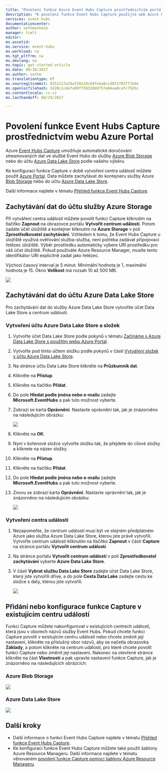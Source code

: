 ```yaml
---
title: "Povolení funkce Azure Event Hubs Capture prostřednictvím portálu | Dokumentace Microsoftu"
description: "K povolení funkce Event Hubs Capture použijte web Azure Portal."
services: event-hubs
documentationcenter: 
author: sethmanheim
manager: timlt
editor: 
ms.assetid: 
ms.service: event-hubs
ms.workload: na
ms.tgt_pltfrm: na
ms.devlang: na
ms.topic: get-started-article
ms.date: 08/28/2017
ms.author: sethm
ms.translationtype: HT
ms.sourcegitcommit: 8351217a29af20a10c64feba8ccd015702ff1b4e
ms.openlocfilehash: 5420c1cdefa99ff30320dd757e04aa0cafc792bc
ms.contentlocale: cs-cz
ms.lasthandoff: 08/29/2017

---
```


# <a name="enable-event-hubs-capture-using-the-azure-portal"></a>Povolení funkce Event Hubs Capture prostřednictvím webu Azure Portal

Azure [Event Hubs Capture][capture-overview] umožňuje automatické doručování streamovaných dat ve službě Event Hubs do služby [Azure Blob Storage](https://azure.microsoft.com/services/storage/blobs/) nebo do účtu [Azure Data Lake Store](https://azure.microsoft.com/services/data-lake-store/) podle vašeho výběru.

Ke konfiguraci funkce Capture v době vytvoření centra událostí můžete použít [Azure Portal](https://portal.azure.com). Data můžete zachytávat do kontejneru služby Azure [Blob Storage](https://azure.microsoft.com/services/storage/blobs/) nebo do účtu [Azure Data Lake Store](https://azure.microsoft.com/services/data-lake-store/).

Další informace najdete v tématu [Přehled funkce Event Hubs Capture][capture-overview].

## <a name="capture-data-to-an-azure-storage-account"></a>Zachytávání dat do účtu služby Azure Storage  

Při vytváření centra událostí můžete povolit funkci Capture kliknutím na tlačítko **Zapnout** na obrazovce portálu **Vytvořit centrum událostí**. Potom zadáte účet úložiště a kontejner kliknutím na **Azure Storage** v poli **Zprostředkovatel zachytávání**. Vzhledem k tomu, že Event Hubs Capture u úložiště využívá ověřování služba-služba, není potřeba zadávat připojovací řetězec úložiště. Výběr prostředku automaticky vybere URI prostředku pro váš účet úložiště. Pokud používáte Azure Resource Manager, musíte tento identifikátor URI explicitně zadat jako řetězec.

Výchozí časový interval je 5 minut. Minimální hodnota je 1, maximální hodnota je 15. Okno **Velikost** má rozsah 10 až 500 MB.

![][1]

## <a name="capture-data-to-an-azure-data-lake-store-account"></a>Zachytávání dat do účtu Azure Data Lake Store

Pro zachytávání dat do služby Azure Data Lake Store vytvoříte účet Data Lake Store a centrum událostí:

### <a name="create-an-azure-data-lake-store-account-and-folders"></a>Vytvoření účtu Azure Data Lake Store a složek

1. Vytvořte účet Data Lake Store podle pokynů v tématu [Začínáme s Azure Data Lake Store s použitím webu Azure Portal](../data-lake-store/data-lake-store-get-started-portal.md). 
2. Vytvořte pod tímto účtem složku podle pokynů v části [Vytváření složek v účtu Azure Data Lake Store](../data-lake-store/data-lake-store-get-started-portal.md#createfolder).
3. Na stránce účtu Data Lake Store klikněte na **Průzkumník dat**.
4. Klikněte na **Přístup**.
5. Klikněte na tlačítko **Přidat**.
6. Do pole **Hledat podle jména nebo e-mailu** zadejte **Microsoft.EventHubs** a pak tuto možnost vyberte. 
7. Zobrazí se karta **Oprávnění**. Nastavte oprávnění tak, jak je znázorněno na následujícím obrázku:

    ![][6]

8. Klikněte na **OK**.
9. Nyní v kořenové složce vytvořte složku tak, že přejdete do cílové složky a kliknete na název složky.
10. Klikněte na **Přístup**.
11. Klikněte na tlačítko **Přidat**.
12. Do pole **Hledat podle jména nebo e-mailu** zadejte **Microsoft.EventHubs** a pak tuto možnost vyberte.
13. Znovu se zobrazí karta **Oprávnění**. Nastavte oprávnění tak, jak je znázorněno na následujícím obrázku:

    ![][5]

### <a name="create-an-event-hub"></a>Vytvoření centra událostí

1. Nezapomeňte, že centrum událostí musí být ve stejném předplatném Azure jako služba Azure Data Lake Store, kterou jste právě vytvořili. Vytvořte centrum událostí kliknutím na tlačítko **Zapnout** v části **Capture** na stránce portálu **Vytvořit centrum událostí**. 
2. Na stránce portálu **Vytvořit centrum událostí** v poli **Zprostředkovatel zachytávání** vyberte **Azure Data Lake Store**.
3. V části **Vybrat službu Data Lake Store** zadejte účet Data Lake Store, který jste vytvořili dříve, a do pole **Cesta Data Lake** zadejte cestu ke složce s daty, kterou jste vytvořili.

    ![][3]

## <a name="add-or-configure-capture-on-an-existing-event-hub"></a>Přidání nebo konfigurace funkce Capture v existujícím centru událostí

Funkci Capture můžete nakonfigurovat v existujících centrech událostí, která jsou v oborech názvů služby Event Hubs. Pokud chcete funkci Capture povolit v existujícím centru událostí nebo chcete změnit její nastavení, klikněte na příslušný obor názvů, aby se načetla obrazovka **Základy**, a potom klikněte na centrum událostí, pro které chcete povolit funkci Capture nebo změnit její nastavení. Nakonec na otevřené stránce klikněte na část **Vlastnosti** a pak upravte nastavení funkce Capture, jak je znázorněno na následujících obrázcích:

### <a name="azure-blob-storage"></a>Azure Blob Storage

![][2]

### <a name="azure-data-lake-store"></a>Azure Data Lake Store

![][4]

[1]: ./media/event-hubs-capture-enable-through-portal/event-hubs-capture1.png
[2]: ./media/event-hubs-capture-enable-through-portal/event-hubs-capture2.png
[3]: ./media/event-hubs-capture-enable-through-portal/event-hubs-capture3.png
[4]: ./media/event-hubs-capture-enable-through-portal/event-hubs-capture4.png
[5]: ./media/event-hubs-capture-enable-through-portal/event-hubs-capture5.png
[6]: ./media/event-hubs-capture-enable-through-portal/event-hubs-capture6.png

## <a name="next-steps"></a>Další kroky

- Další informace o funkci Event Hubs Capture najdete v tématu [Přehled funkce Event Hubs Capture][capture-overview].
- Ke konfiguraci funkce Event Hubs Capture můžete také použít šablony Azure Resource Manageru. Další informace najdete v tématu věnovaném [povolení funkce Capture pomocí šablony Azure Resource Manageru](event-hubs-resource-manager-namespace-event-hub-enable-capture.md).

[capture-overview]: event-hubs-capture-overview.md
